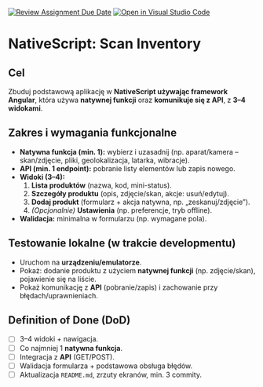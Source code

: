 [![Review Assignment Due Date](https://classroom.github.com/assets/deadline-readme-button-22041afd0340ce965d47ae6ef1cefeee28c7c493a6346c4f15d667ab976d596c.svg)](https://classroom.github.com/a/Uu9lUx8_)
[![Open in Visual Studio Code](https://classroom.github.com/assets/open-in-vscode-2e0aaae1b6195c2367325f4f02e2d04e9abb55f0b24a779b69b11b9e10269abc.svg)](https://classroom.github.com/online_ide?assignment_repo_id=21331031&assignment_repo_type=AssignmentRepo)
# NativeScript: Scan Inventory

## Cel
Zbuduj podstawową aplikację w **NativeScript używając framework Angular**, która używa **natywnej funkcji** oraz **komunikuje się z API**, z **3–4 widokami**.

## Zakres i wymagania funkcjonalne
- **Natywna funkcja (min. 1):** wybierz i uzasadnij (np. aparat/kamera – skan/zdjęcie, pliki, geolokalizacja, latarka, wibracje).
- **API (min. 1 endpoint):** pobranie listy elementów lub zapis nowego.
- **Widoki (3–4):**
  1. **Lista produktów** (nazwa, kod, mini-status).
  2. **Szczegóły produktu** (opis, zdjęcie/skan, akcje: usuń/edytuj).
  3. **Dodaj produkt** (formularz + akcja natywna, np. „zeskanuj/zdjęcie”).
  4. *(Opcjonalnie)* **Ustawienia** (np. preferencje, tryb offline).
- **Walidacja:** minimalna w formularzu (np. wymagane pola).

## Testowanie lokalne (w trakcie developmentu)
- Uruchom na **urządzeniu/emulatorze**.
- Pokaż: dodanie produktu z użyciem **natywnej funkcji** (np. zdjęcie/skan), pojawienie się na liście.
- Pokaż komunikację z **API** (pobranie/zapis) i zachowanie przy błędach/uprawnieniach.

## Definition of Done (DoD)
- [ ] 3–4 widoki + nawigacja.
- [ ] Co najmniej 1 **natywna funkcja**.
- [ ] Integracja z **API** (GET/POST).
- [ ] Walidacja formularza + podstawowa obsługa błędów.
- [ ] Aktualizacja `README.md`, zrzuty ekranów, min. 3 commity.
